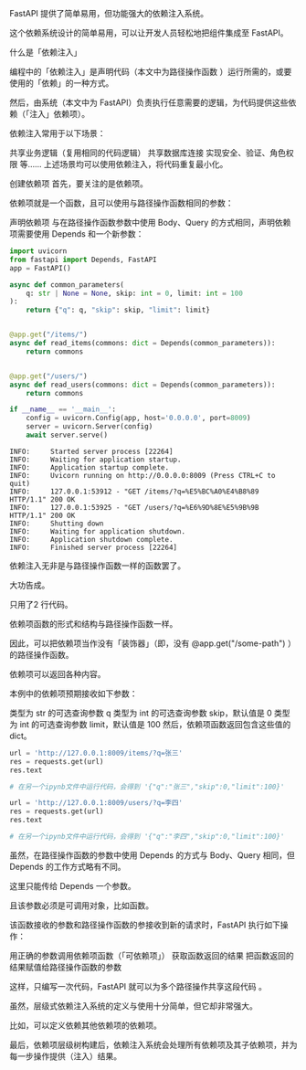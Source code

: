FastAPI 提供了简单易用，但功能强大的依赖注入系统。

这个依赖系统设计的简单易用，可以让开发人员轻松地把组件集成至 FastAPI。

什么是「依赖注入」

编程中的「依赖注入」是声明代码（本文中为路径操作函数 ）运行所需的，或要使用的「依赖」的一种方式。

然后，由系统（本文中为 FastAPI）负责执行任意需要的逻辑，为代码提供这些依赖（「注入」依赖项）。

依赖注入常用于以下场景：

共享业务逻辑（复用相同的代码逻辑）
共享数据库连接
实现安全、验证、角色权限
等……
上述场景均可以使用依赖注入，将代码重复最小化。

创建依赖项
首先，要关注的是依赖项。

依赖项就是一个函数，且可以使用与路径操作函数相同的参数：

声明依赖项
与在路径操作函数参数中使用 Body、Query 的方式相同，声明依赖项需要使用 Depends 和一个新参数：

```python
import uvicorn
from fastapi import Depends, FastAPI
app = FastAPI()

async def common_parameters(
    q: str | None = None, skip: int = 0, limit: int = 100
):
    return {"q": q, "skip": skip, "limit": limit}


@app.get("/items/")
async def read_items(commons: dict = Depends(common_parameters)):
    return commons


@app.get("/users/")
async def read_users(commons: dict = Depends(common_parameters)):
    return commons

if __name__ == '__main__':
    config = uvicorn.Config(app, host='0.0.0.0', port=8009)
    server = uvicorn.Server(config)
    await server.serve()
```
```log
INFO:     Started server process [22264]
INFO:     Waiting for application startup.
INFO:     Application startup complete.
INFO:     Uvicorn running on http://0.0.0.0:8009 (Press CTRL+C to quit)
INFO:     127.0.0.1:53912 - "GET /items/?q=%E5%BC%A0%E4%B8%89 HTTP/1.1" 200 OK
INFO:     127.0.0.1:53925 - "GET /users/?q=%E6%9D%8E%E5%9B%9B HTTP/1.1" 200 OK
INFO:     Shutting down
INFO:     Waiting for application shutdown.
INFO:     Application shutdown complete.
INFO:     Finished server process [22264]
```
依赖注入无非是与路径操作函数一样的函数罢了。

大功告成。

只用了2 行代码。

依赖项函数的形式和结构与路径操作函数一样。

因此，可以把依赖项当作没有「装饰器」（即，没有 @app.get("/some-path") ）的路径操作函数。

依赖项可以返回各种内容。

本例中的依赖项预期接收如下参数：

类型为 str 的可选查询参数 q
类型为 int 的可选查询参数 skip，默认值是 0
类型为 int 的可选查询参数 limit，默认值是 100
然后，依赖项函数返回包含这些值的 dict。

```python
url = 'http://127.0.0.1:8009/items/?q=张三' 
res = requests.get(url) 
res.text

# 在另一个ipynb文件中运行代码，会得到 '{"q":"张三","skip":0,"limit":100}'
```

```python
url = 'http://127.0.0.1:8009/users/?q=李四' 
res = requests.get(url) 
res.text

# 在另一个ipynb文件中运行代码，会得到 '{"q":"李四","skip":0,"limit":100}'
```

虽然，在路径操作函数的参数中使用 Depends 的方式与 Body、Query 相同，但 Depends 的工作方式略有不同。

这里只能传给 Depends 一个参数。

且该参数必须是可调用对象，比如函数。

该函数接收的参数和路径操作函数的参接收到新的请求时，FastAPI 执行如下操作：

用正确的参数调用依赖项函数（「可依赖项」）
获取函数返回的结果
把函数返回的结果赋值给路径操作函数的参数

这样，只编写一次代码，FastAPI 就可以为多个路径操作共享这段代码 。

虽然，层级式依赖注入系统的定义与使用十分简单，但它却非常强大。

比如，可以定义依赖其他依赖项的依赖项。

最后，依赖项层级树构建后，依赖注入系统会处理所有依赖项及其子依赖项，并为每一步操作提供（注入）结果。
